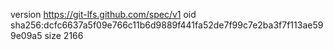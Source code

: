 version https://git-lfs.github.com/spec/v1
oid sha256:dcfc6637a5f09e766c11b6d9889f441fa52de7f99c7e2ba3f7f113ae599e09a5
size 2166
